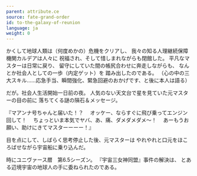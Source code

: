 ```yaml
---
parent: attribute.ce
source: fate-grand-order
id: to-the-galaxy-of-reunion
language: ja
weight: 0
---
```


かくして地球人類は（何度めかの）危機をクリアし、
我々の知る人理継続保障機関カルデアは人々に
祝福され、そして惜しまれながらも閉館した。
平凡なマスターは日常に戻り、
留守にしていた間の帳尻合わせに奔走しながらも、
なんとか社会人としての一歩（内定ゲット）を
踏み出したのである。
（心の中の三大スキル……応急手当、瞬間強化、緊急回避のおかげです、と後に本人は語る）

だが。社会人生活開始一日前の夜。
人気のない天文台で星を見ていた元マスターの目の前に
落ちてくる謎の隕石＆メッセージ。

『マアンナ号ちゃんと届いた！？
　オッケー、ならすぐに飛び乗ってエンジン回して！
　ちょっといま本気でヤバ、あ、痛、ダメダメダメ～！
　あーもうお願い、助けにきてマスターーーー！』

目を点にして、しばらく思考停止した後、元マスターは
やれやれと口元をほころばせながら宇宙船に乗り込んだ。

時にユニヴァース暦　第6.5シーズン。
『宇宙三女神同盟』事件の解決は、
とある辺境宇宙の地球人の手に委ねられたのである。
